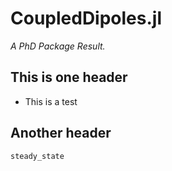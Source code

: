 # CoupledDipoles.jl

*A PhD Package Result.*

## This is one header
- This is a test
## Another header
```@docs
steady_state
```